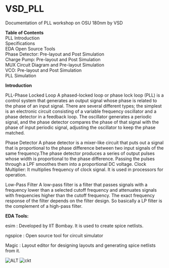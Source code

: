 # VSD_PLL
Documentation of PLL workshop on OSU 180nm by VSD 

**Table of Contents**  
  PLL Introduction  
  Specifications  
  EDA Open Source Tools  
  Phase Detector: Pre-layout and Post Simulation  
  Charge Pump: Pre-layout and Post Simulation  
  MUX Circuit Diagram and Pre-layout Simulation  
  VCO: Pre-layout and Post Simulation  
  PLL Simulation
  
**Introduction**

PLL-Phase Locked Loop
A phased-locked loop or phase lock loop (PLL) is a control system that generates an output signal whose phase is related to the phase of an input signal. There are several different types; the simplest is an electronic circuit consisting of a variable frequency oscillator and a phase detector in a feedback loop. The oscillator generates a periodic signal, and the phase detector compares the phase of that signal with the phase of input periodic signal, adjusting the oscillator to keep the phase matched.

Phase Detector
A phase detector is a mixer-like circuit that puts out a signal that is proportional to the phase difference between two input signals of the same frequency.The phase detector produces a series of output pulses whose width is proportional to the phase difference. Passing the pulses through a LPF smoothes them into a proportional DC voltage.
Clock Multiplier: It multiplies frequency of clock signal. It is used in processors for operation.

Low-Pass Filter
A low-pass filter is a filter that passes signals with a frequency lower than a selected cutoff frequency and attenuates signals with frequencies higher than the cutoff frequency. The exact frequency response of the filter depends on the filter design. So basically a LP  filter is the complement of a high-pass filter.



**EDA Tools:**

esim : Developed by IIT Bombay. It is used to create spice netlists.

ngspice : Open source tool for circuit simulator

Magic : Layout editor for designing layouts and generating spice netlists from it.

![ALT](C:\Users\Manish\Pictures\VSD/ckt.jpg?raw=true)
![ckt](https://user-images.githubusercontent.com/81102519/137939494-f6f207b7-bfcf-4f8e-aa49-dcefef270d07.jpg)
